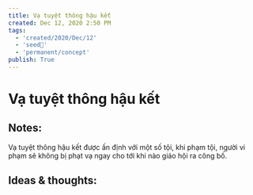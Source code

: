 ```yaml
---
title: Vạ tuyệt thông hậu kết
created: Dec 12, 2020 2:50 PM
tags:
  - 'created/2020/Dec/12'
  - 'seed🥜'
  - 'permanent/concept'
publish: True
---
```

# Vạ tuyệt thông hậu kết

## Notes:
Vạ tuyệt thông hậu kết được ấn định với một số tội, khi phạm tội, người vi phạm sẽ không bị phạt vạ ngay cho tới khi nào giáo hội ra công bố.

## Ideas & thoughts:
